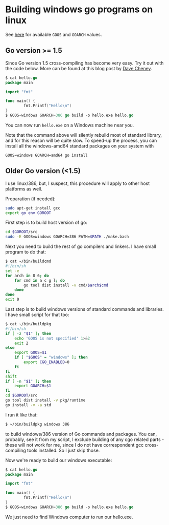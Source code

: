 # Building windows go programs on linux

See [here](https://golang.org/doc/install/source#environment) for available `GOOS` and `GOARCH` values.

## Go version >= 1.5

Since Go version 1.5 cross-compiling has become very easy. Try it out with the code below. More can be found at this blog post by [Dave Cheney][1].

[1]: http://dave.cheney.net/2015/08/22/cross-compilation-with-go-1-5

```go
$ cat hello.go
package main

import "fmt"

func main() {
        fmt.Printf("Hello\n")
}
$ GOOS=windows GOARCH=386 go build -o hello.exe hello.go
```

You can now run `hello.exe` on a Windows machine near you. 

Note that the command above will silently rebuild most of standard library, and for this reason will be quite slow. To speed-up the process, you can install all the windows-amd64 standard packages on your system with

```
GOOS=windows GOARCH=amd64 go install
```

## Older Go version (<1.5)

I use linux/386, but, I suspect, this procedure will apply to other host platforms as well.

Preparation (if needed):
```sh
sudo apt-get install gcc
export go env GOROOT
```

First step is to build host version of go:

```sh
cd $GOROOT/src
sudo -E GOOS=windows GOARCH=386 PATH=$PATH ./make.bash
```

Next you need to build the rest of go compilers and linkers. I have small program to do that:

```sh
$ cat ~/bin/buildcmd
#!/bin/sh
set -e
for arch in 8 6; do
	for cmd in a c g l; do
		go tool dist install -v cmd/$arch$cmd
	done
done
exit 0
```

Last step is to build windows versions of standard commands and libraries. I have small script for that too:

```sh
$ cat ~/bin/buildpkg
#!/bin/sh
if [ -z "$1" ]; then
	echo 'GOOS is not specified' 1>&2
	exit 2
else
	export GOOS=$1
	if [ "$GOOS" = "windows" ]; then
		export CGO_ENABLED=0
	fi
fi
shift
if [ -n "$1" ]; then
	export GOARCH=$1
fi
cd $GOROOT/src
go tool dist install -v pkg/runtime
go install -v -a std
```

I run it like that:

```sh
$ ~/bin/buildpkg windows 386
```

to build windows/386 version of Go commands and packages. You can, probably, see it from my script, I exclude building of any cgo related parts - these will not work for me, since I do not have correspondent gcc cross-compiling tools installed. So I just skip those.

Now we're ready to build our windows executable:

```go
$ cat hello.go
package main

import "fmt"

func main() {
        fmt.Printf("Hello\n")
}
$ GOOS=windows GOARCH=386 go build -o hello.exe hello.go
```

We just need to find Windows computer to run our hello.exe.